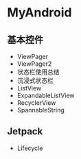 # MyAndroid

## 基本控件

- ViewPager
- ViewPager2
- 状态栏使用总结
- 沉浸式状态栏
- ListView
- ExpandableListView
- RecyclerView
- SpannableString

## Jetpack

- Lifecycle


